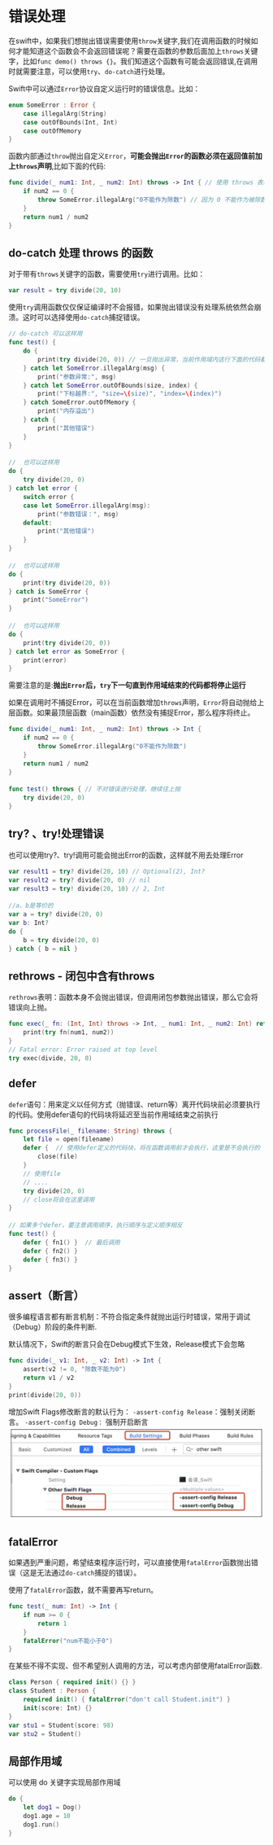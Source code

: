 # 错误处理
在swift中，如果我们想抛出错误需要使用`throw`关键字,我们在调用函数的时候如何才能知道这个函数会不会返回错误呢？需要在函数的参数后面加上`throws`关键字，比如`func demo() throws {}`。我们知道这个函数有可能会返回错误,在调用时就需要注意，可以使用`try`、`do-catch`进行处理。

Swift中可以通过`Error`协议自定义运行时的错误信息。比如：
```swift
enum SomeError : Error {
    case illegalArg(String)
    case outOfBounds(Int, Int)
    case outOfMemory
}
```
函数内部通过`throw`抛出自定义`Error`，**可能会抛出`Error`的函数必须在返回值前加上`throws`声明**,比如下面的代码:
```swift
func divide(_ num1: Int, _ num2: Int) throws -> Int { // 使用 throws 表示这是一个可能会抛出错误的函数，在调用时需要注意
    if num2 == 0 {
        throw SomeError.illegalArg("0不能作为除数") // 因为 0 不能作为被除数,如果想抛出错误使用 throw
    }
    return num1 / num2
}
```

## do-catch 处理 throws 的函数
对于带有`throws`关键字的函数，需要使用`try`进行调用。比如：
```swift
var result = try divide(20, 10)
```
使用`try`调用函数仅仅保证编译时不会报错，如果抛出错误没有处理系统依然会崩溃。这时可以选择使用`do-catch`捕捉错误。
```swift
// do-catch 可以这样用
func test() {
    do {
        print(try divide(20, 0)) // 一旦抛出异常，当前作用域内这行下面的代码都不会执行
    } catch let SomeError.illegalArg(msg) {
        print("参数异常:", msg)
    } catch let SomeError.outOfBounds(size, index) {
        print("下标越界:", "size=\(size)", "index=\(index)")
    } catch SomeError.outOfMemory {
        print("内存溢出")
    } catch {
        print("其他错误")
    }
}

//  也可以这样用
do {
    try divide(20, 0)
} catch let error {
    switch error {
    case let SomeError.illegalArg(msg):
        print("参数错误：", msg)
    default:
        print("其他错误")
    }
}

//  也可以这样用
do {
    print(try divide(20, 0))
} catch is SomeError {
    print("SomeError")
}

//  也可以这样用
do {
    print(try divide(20, 0))
} catch let error as SomeError {
    print(error)
}
```
需要注意的是:**抛出`Error`后，`try`下一句直到作用域结束的代码都将停止运行**

如果在调用时不捕捉Error，可以在当前函数增加`throws`声明，`Error`将自动抛给上层函数。如果最顶层函数（main函数）依然没有捕捉Error，那么程序将终止。
```swift
func divide(_ num1: Int, _ num2: Int) throws -> Int {
    if num2 == 0 {
        throw SomeError.illegalArg("0不能作为除数")
    }
    return num1 / num2
}

func test() throws { // 不对错误进行处理，继续往上抛
    try divide(20, 0)
}
```

## try? 、try!处理错误
也可以使用try?、try!调用可能会抛出Error的函数，这样就不用去处理Error
```swift
var result1 = try? divide(20, 10) // Optional(2), Int?
var result2 = try? divide(20, 0) // nil
var result3 = try! divide(20, 10) // 2, Int

//a、b是等价的
var a = try? divide(20, 0)
var b: Int?
do {
    b = try divide(20, 0)
} catch { b = nil }
```

## rethrows - 闭包中含有throws
`rethrows`表明：函数本身不会抛出错误，但调用闭包参数抛出错误，那么它会将错误向上抛。
```swift
func exec(_ fn: (Int, Int) throws -> Int, _ num1: Int, _ num2: Int) rethrows {
    print(try fn(num1, num2))
}
// Fatal error: Error raised at top level
try exec(divide, 20, 0)
```

## defer
`defer`语句：用来定义以任何方式（抛错误、return等）离开代码块前必须要执行的代码。使用defer语句的代码块将延迟至当前作用域结束之前执行
```swift
func processFile(_ filename: String) throws {
    let file = open(filename)
    defer {  // 使用defer定义的代码块，将在函数调用前才会执行，这里是不会执行的
        close(file)
    }
    // 使用file
    // ....
    try divide(20, 0)
    // close将会在这里调用
}

// 如果多个defer，要注意调用顺序，执行顺序与定义顺序相反
func test() {
    defer { fn1() }  // 最后调用
    defer { fn2() }
    defer { fn3() }
}
```

## assert（断言）
很多编程语言都有断言机制：不符合指定条件就抛出运行时错误，常用于调试（Debug）阶段的条件判断.

默认情况下，Swift的断言只会在Debug模式下生效，Release模式下会忽略
```swift
func divide(_ v1: Int, _ v2: Int) -> Int {
    assert(v2 != 0, "除数不能为0")
    return v1 / v2
}
print(divide(20, 0))
```
增加Swift Flags修改断言的默认行为： `-assert-config Release`：强制关闭断言。 `-assert-config Debug：` 强制开启断言
![](../imgs/swift/ios_swift_32.png)

## fatalError
如果遇到严重问题，希望结束程序运行时，可以直接使用`fatalError`函数抛出错误（这是无法通过`do-catch`捕捉的错误）。

使用了`fatalError`函数，就不需要再写return。
```swift
func test(_ num: Int) -> Int {
    if num >= 0 {
        return 1
    }
    fatalError("num不能小于0")
}
```
在某些不得不实现、但不希望别人调用的方法，可以考虑内部使用fatalError函数.
```swift
class Person { required init() {} }
class Student : Person {
    required init() { fatalError("don't call Student.init") }
    init(score: Int) {}
}
var stu1 = Student(score: 98)
var stu2 = Student()
```

## 局部作用域
可以使用 do 关键字实现局部作用域
```swift
do {
    let dog1 = Dog()
    dog1.age = 10
    dog1.run()
}
```